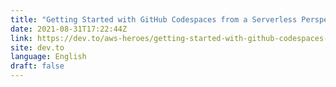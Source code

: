 ```yaml
---
title: "Getting Started with GitHub Codespaces from a Serverless Perspective"
date: 2021-08-31T17:22:44Z
link: https://dev.to/aws-heroes/getting-started-with-github-codespaces-from-a-serverless-perspective-171k?utm_medium=RSS&utm_source=news.12bit.vn
site: dev.to
language: English
draft: false
---
```

